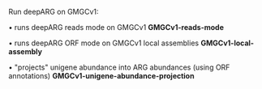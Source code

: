 Run deepARG on GMGCv1:

• runs deepARG reads mode on GMGCv1 **GMGCv1-reads-mode**

• runs deepARG ORF mode on GMGCv1 local assemblies **GMGCv1-local-assembly**

• "projects" unigene abundance into ARG abundances (using ORF annotations) **GMGCv1-unigene-abundance-projection**
